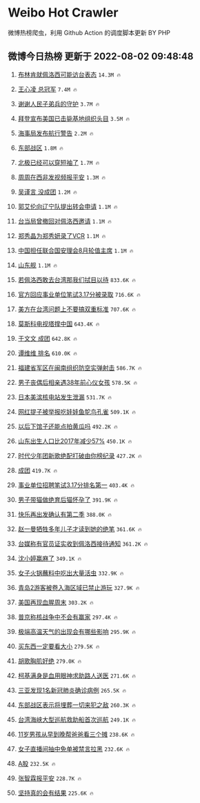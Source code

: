 # Weibo Hot Crawler 



微博热榜爬虫，利用 Github Action 的调度脚本更新 BY PHP 


## 微博今日热榜 更新于 2022-08-02 09:48:48 
1. [布林肯就佩洛西可能访台表态](https://s.weibo.com/weibo?q=%23%E5%B8%83%E6%9E%97%E8%82%AF%E5%B0%B1%E4%BD%A9%E6%B4%9B%E8%A5%BF%E5%8F%AF%E8%83%BD%E8%AE%BF%E5%8F%B0%E8%A1%A8%E6%80%81%23&Refer=top) `14.3M 🔥` 

1. [王心凌 总冠军](https://s.weibo.com/weibo?q=%E7%8E%8B%E5%BF%83%E5%87%8C%20%E6%80%BB%E5%86%A0%E5%86%9B&Refer=top) `7.4M 🔥` 

1. [谢谢人民子弟兵的守护](https://s.weibo.com/weibo?q=%23%E8%B0%A2%E8%B0%A2%E4%BA%BA%E6%B0%91%E5%AD%90%E5%BC%9F%E5%85%B5%E7%9A%84%E5%AE%88%E6%8A%A4%23&Refer=top) `3.7M 🔥` 

1. [拜登宣布美国已击毙基地组织头目](https://s.weibo.com/weibo?q=%23%E6%8B%9C%E7%99%BB%E5%AE%A3%E5%B8%83%E7%BE%8E%E5%9B%BD%E5%B7%B2%E5%87%BB%E6%AF%99%E5%9F%BA%E5%9C%B0%E7%BB%84%E7%BB%87%E5%A4%B4%E7%9B%AE%23&Refer=top) `3.5M 🔥` 

1. [海事局发布航行警告](https://s.weibo.com/weibo?q=%23%E6%B5%B7%E4%BA%8B%E5%B1%80%E5%8F%91%E5%B8%83%E8%88%AA%E8%A1%8C%E8%AD%A6%E5%91%8A%23&Refer=top) `2.2M 🔥` 

1. [东部战区](https://s.weibo.com/weibo?q=%23%E4%B8%9C%E9%83%A8%E6%88%98%E5%8C%BA%23&Refer=top) `1.8M 🔥` 

1. [北极已经可以穿短袖了](https://s.weibo.com/weibo?q=%23%E5%8C%97%E6%9E%81%E5%B7%B2%E7%BB%8F%E5%8F%AF%E4%BB%A5%E7%A9%BF%E7%9F%AD%E8%A2%96%E4%BA%86%23&Refer=top) `1.7M 🔥` 

1. [周周在西非发视频报平安](https://s.weibo.com/weibo?q=%23%E5%91%A8%E5%91%A8%E5%9C%A8%E8%A5%BF%E9%9D%9E%E5%8F%91%E8%A7%86%E9%A2%91%E6%8A%A5%E5%B9%B3%E5%AE%89%23&Refer=top) `1.3M 🔥` 

1. [吴谨言 没成团](https://s.weibo.com/weibo?q=%E5%90%B4%E8%B0%A8%E8%A8%80%20%E6%B2%A1%E6%88%90%E5%9B%A2&Refer=top) `1.2M 🔥` 

1. [郭艾伦向辽宁队提出转会申请](https://s.weibo.com/weibo?q=%23%E9%83%AD%E8%89%BE%E4%BC%A6%E5%90%91%E8%BE%BD%E5%AE%81%E9%98%9F%E6%8F%90%E5%87%BA%E8%BD%AC%E4%BC%9A%E7%94%B3%E8%AF%B7%23&Refer=top) `1.1M 🔥` 

1. [台当局曾撤回对佩洛西邀请](https://s.weibo.com/weibo?q=%23%E5%8F%B0%E5%BD%93%E5%B1%80%E6%9B%BE%E6%92%A4%E5%9B%9E%E5%AF%B9%E4%BD%A9%E6%B4%9B%E8%A5%BF%E9%82%80%E8%AF%B7%23&Refer=top) `1.1M 🔥` 

1. [郑秀晶为郑秀妍录了VCR](https://s.weibo.com/weibo?q=%23%E9%83%91%E7%A7%80%E6%99%B6%E4%B8%BA%E9%83%91%E7%A7%80%E5%A6%8D%E5%BD%95%E4%BA%86VCR%23&Refer=top) `1.1M 🔥` 

1. [中国担任联合国安理会8月轮值主席](https://s.weibo.com/weibo?q=%23%E4%B8%AD%E5%9B%BD%E6%8B%85%E4%BB%BB%E8%81%94%E5%90%88%E5%9B%BD%E5%AE%89%E7%90%86%E4%BC%9A8%E6%9C%88%E8%BD%AE%E5%80%BC%E4%B8%BB%E5%B8%AD%23&Refer=top) `1.1M 🔥` 

1. [山东舰](https://s.weibo.com/weibo?q=%23%E5%B1%B1%E4%B8%9C%E8%88%B0%23&Refer=top) `1.1M 🔥` 

1. [若佩洛西敢去台湾那我们拭目以待](https://s.weibo.com/weibo?q=%23%E8%8B%A5%E4%BD%A9%E6%B4%9B%E8%A5%BF%E6%95%A2%E5%8E%BB%E5%8F%B0%E6%B9%BE%E9%82%A3%E6%88%91%E4%BB%AC%E6%8B%AD%E7%9B%AE%E4%BB%A5%E5%BE%85%23&Refer=top) `833.6K 🔥` 

1. [官方回应事业单位笔试3.17分被录取](https://s.weibo.com/weibo?q=%23%E5%AE%98%E6%96%B9%E5%9B%9E%E5%BA%94%E4%BA%8B%E4%B8%9A%E5%8D%95%E4%BD%8D%E7%AC%94%E8%AF%953.17%E5%88%86%E8%A2%AB%E5%BD%95%E5%8F%96%23&Refer=top) `716.6K 🔥` 

1. [美方在台湾问题上不要搞双重标准](https://s.weibo.com/weibo?q=%23%E7%BE%8E%E6%96%B9%E5%9C%A8%E5%8F%B0%E6%B9%BE%E9%97%AE%E9%A2%98%E4%B8%8A%E4%B8%8D%E8%A6%81%E6%90%9E%E5%8F%8C%E9%87%8D%E6%A0%87%E5%87%86%23&Refer=top) `707.6K 🔥` 

1. [莫斯科电视塔撑中国](https://s.weibo.com/weibo?q=%23%E8%8E%AB%E6%96%AF%E7%A7%91%E7%94%B5%E8%A7%86%E5%A1%94%E6%92%91%E4%B8%AD%E5%9B%BD%23&Refer=top) `643.4K 🔥` 

1. [于文文 成团](https://s.weibo.com/weibo?q=%E4%BA%8E%E6%96%87%E6%96%87%20%E6%88%90%E5%9B%A2&Refer=top) `642.8K 🔥` 

1. [谭维维 排名](https://s.weibo.com/weibo?q=%E8%B0%AD%E7%BB%B4%E7%BB%B4%20%E6%8E%92%E5%90%8D&Refer=top) `610.0K 🔥` 

1. [福建省军区在闽南组织防空实弹射击](https://s.weibo.com/weibo?q=%23%E7%A6%8F%E5%BB%BA%E7%9C%81%E5%86%9B%E5%8C%BA%E5%9C%A8%E9%97%BD%E5%8D%97%E7%BB%84%E7%BB%87%E9%98%B2%E7%A9%BA%E5%AE%9E%E5%BC%B9%E5%B0%84%E5%87%BB%23&Refer=top) `586.7K 🔥` 

1. [男子丧偶后相亲遇38年前心仪女孩](https://s.weibo.com/weibo?q=%23%E7%94%B7%E5%AD%90%E4%B8%A7%E5%81%B6%E5%90%8E%E7%9B%B8%E4%BA%B2%E9%81%8738%E5%B9%B4%E5%89%8D%E5%BF%83%E4%BB%AA%E5%A5%B3%E5%AD%A9%23&Refer=top) `578.5K 🔥` 

1. [日本美滨核电站发生泄漏](https://s.weibo.com/weibo?q=%23%E6%97%A5%E6%9C%AC%E7%BE%8E%E6%BB%A8%E6%A0%B8%E7%94%B5%E7%AB%99%E5%8F%91%E7%94%9F%E6%B3%84%E6%BC%8F%23&Refer=top) `531.7K 🔥` 

1. [网红提子被举报吃娃娃鱼鸵鸟孔雀](https://s.weibo.com/weibo?q=%23%E7%BD%91%E7%BA%A2%E6%8F%90%E5%AD%90%E8%A2%AB%E4%B8%BE%E6%8A%A5%E5%90%83%E5%A8%83%E5%A8%83%E9%B1%BC%E9%B8%B5%E9%B8%9F%E5%AD%94%E9%9B%80%23&Refer=top) `509.1K 🔥` 

1. [以后下馆子还能点拍黄瓜吗](https://s.weibo.com/weibo?q=%23%E4%BB%A5%E5%90%8E%E4%B8%8B%E9%A6%86%E5%AD%90%E8%BF%98%E8%83%BD%E7%82%B9%E6%8B%8D%E9%BB%84%E7%93%9C%E5%90%97%23&Refer=top) `492.2K 🔥` 

1. [山东出生人口比2017年减少57%](https://s.weibo.com/weibo?q=%23%E5%B1%B1%E4%B8%9C%E5%87%BA%E7%94%9F%E4%BA%BA%E5%8F%A3%E6%AF%942017%E5%B9%B4%E5%87%8F%E5%B0%9157%25%23&Refer=top) `450.1K 🔥` 

1. [时代少年团新歌绝配打破由你榜纪录](https://s.weibo.com/weibo?q=%23%E6%97%B6%E4%BB%A3%E5%B0%91%E5%B9%B4%E5%9B%A2%E6%96%B0%E6%AD%8C%E7%BB%9D%E9%85%8D%E6%89%93%E7%A0%B4%E7%94%B1%E4%BD%A0%E6%A6%9C%E7%BA%AA%E5%BD%95%23&Refer=top) `427.2K 🔥` 

1. [成团](https://s.weibo.com/weibo?q=%E6%88%90%E5%9B%A2&Refer=top) `419.7K 🔥` 

1. [事业单位招聘笔试3.17分排名第一](https://s.weibo.com/weibo?q=%23%E4%BA%8B%E4%B8%9A%E5%8D%95%E4%BD%8D%E6%8B%9B%E8%81%98%E7%AC%94%E8%AF%953.17%E5%88%86%E6%8E%92%E5%90%8D%E7%AC%AC%E4%B8%80%23&Refer=top) `403.4K 🔥` 

1. [男子带猫做绝育后猫怀孕了](https://s.weibo.com/weibo?q=%23%E7%94%B7%E5%AD%90%E5%B8%A6%E7%8C%AB%E5%81%9A%E7%BB%9D%E8%82%B2%E5%90%8E%E7%8C%AB%E6%80%80%E5%AD%95%E4%BA%86%23&Refer=top) `391.9K 🔥` 

1. [快乐再出发确认有第二季](https://s.weibo.com/weibo?q=%23%E5%BF%AB%E4%B9%90%E5%86%8D%E5%87%BA%E5%8F%91%E7%A1%AE%E8%AE%A4%E6%9C%89%E7%AC%AC%E4%BA%8C%E5%AD%A3%23&Refer=top) `388.0K 🔥` 

1. [赵一曼牺牲多年儿子才读到她的绝笔](https://s.weibo.com/weibo?q=%23%E8%B5%B5%E4%B8%80%E6%9B%BC%E7%89%BA%E7%89%B2%E5%A4%9A%E5%B9%B4%E5%84%BF%E5%AD%90%E6%89%8D%E8%AF%BB%E5%88%B0%E5%A5%B9%E7%9A%84%E7%BB%9D%E7%AC%94%23&Refer=top) `361.6K 🔥` 

1. [台媒称有官员证实收到佩洛西接待通知](https://s.weibo.com/weibo?q=%23%E5%8F%B0%E5%AA%92%E7%A7%B0%E6%9C%89%E5%AE%98%E5%91%98%E8%AF%81%E5%AE%9E%E6%94%B6%E5%88%B0%E4%BD%A9%E6%B4%9B%E8%A5%BF%E6%8E%A5%E5%BE%85%E9%80%9A%E7%9F%A5%23&Refer=top) `361.2K 🔥` 

1. [沈小婷赢麻了](https://s.weibo.com/weibo?q=%23%E6%B2%88%E5%B0%8F%E5%A9%B7%E8%B5%A2%E9%BA%BB%E4%BA%86%23&Refer=top) `349.1K 🔥` 

1. [女子火锅蘸料中吃出大量活虫](https://s.weibo.com/weibo?q=%23%E5%A5%B3%E5%AD%90%E7%81%AB%E9%94%85%E8%98%B8%E6%96%99%E4%B8%AD%E5%90%83%E5%87%BA%E5%A4%A7%E9%87%8F%E6%B4%BB%E8%99%AB%23&Refer=top) `332.9K 🔥` 

1. [青岛2游客被卷入海区域已禁止游玩](https://s.weibo.com/weibo?q=%23%E9%9D%92%E5%B2%9B2%E6%B8%B8%E5%AE%A2%E8%A2%AB%E5%8D%B7%E5%85%A5%E6%B5%B7%E5%8C%BA%E5%9F%9F%E5%B7%B2%E7%A6%81%E6%AD%A2%E6%B8%B8%E7%8E%A9%23&Refer=top) `327.9K 🔥` 

1. [美国再现血腥周末](https://s.weibo.com/weibo?q=%23%E7%BE%8E%E5%9B%BD%E5%86%8D%E7%8E%B0%E8%A1%80%E8%85%A5%E5%91%A8%E6%9C%AB%23&Refer=top) `303.2K 🔥` 

1. [普京称核战争中不会有赢家](https://s.weibo.com/weibo?q=%23%E6%99%AE%E4%BA%AC%E7%A7%B0%E6%A0%B8%E6%88%98%E4%BA%89%E4%B8%AD%E4%B8%8D%E4%BC%9A%E6%9C%89%E8%B5%A2%E5%AE%B6%23&Refer=top) `297.4K 🔥` 

1. [极端高温天气的出现会有哪些影响](https://s.weibo.com/weibo?q=%23%E6%9E%81%E7%AB%AF%E9%AB%98%E6%B8%A9%E5%A4%A9%E6%B0%94%E7%9A%84%E5%87%BA%E7%8E%B0%E4%BC%9A%E6%9C%89%E5%93%AA%E4%BA%9B%E5%BD%B1%E5%93%8D%23&Refer=top) `295.9K 🔥` 

1. [买东西一定要看大小](https://s.weibo.com/weibo?q=%23%E4%B9%B0%E4%B8%9C%E8%A5%BF%E4%B8%80%E5%AE%9A%E8%A6%81%E7%9C%8B%E5%A4%A7%E5%B0%8F%23&Refer=top) `279.5K 🔥` 

1. [胡歌胸肌好绝](https://s.weibo.com/weibo?q=%23%E8%83%A1%E6%AD%8C%E8%83%B8%E8%82%8C%E5%A5%BD%E7%BB%9D%23&Refer=top) `279.0K 🔥` 

1. [柯基满身是血用眼神求助路人送医](https://s.weibo.com/weibo?q=%23%E6%9F%AF%E5%9F%BA%E6%BB%A1%E8%BA%AB%E6%98%AF%E8%A1%80%E7%94%A8%E7%9C%BC%E7%A5%9E%E6%B1%82%E5%8A%A9%E8%B7%AF%E4%BA%BA%E9%80%81%E5%8C%BB%23&Refer=top) `271.6K 🔥` 

1. [三亚发现1名新冠肺炎确诊病例](https://s.weibo.com/weibo?q=%23%E4%B8%89%E4%BA%9A%E5%8F%91%E7%8E%B01%E5%90%8D%E6%96%B0%E5%86%A0%E8%82%BA%E7%82%8E%E7%A1%AE%E8%AF%8A%E7%97%85%E4%BE%8B%23&Refer=top) `265.5K 🔥` 

1. [东部战区表示将埋葬一切来犯之敌](https://s.weibo.com/weibo?q=%23%E4%B8%9C%E9%83%A8%E6%88%98%E5%8C%BA%E8%A1%A8%E7%A4%BA%E5%B0%86%E5%9F%8B%E8%91%AC%E4%B8%80%E5%88%87%E6%9D%A5%E7%8A%AF%E4%B9%8B%E6%95%8C%23&Refer=top) `260.3K 🔥` 

1. [台湾海峡大型巡航救助船首次巡航](https://s.weibo.com/weibo?q=%23%E5%8F%B0%E6%B9%BE%E6%B5%B7%E5%B3%A1%E5%A4%A7%E5%9E%8B%E5%B7%A1%E8%88%AA%E6%95%91%E5%8A%A9%E8%88%B9%E9%A6%96%E6%AC%A1%E5%B7%A1%E8%88%AA%23&Refer=top) `249.1K 🔥` 

1. [11岁男孩从早到晚帮爸爸看三个摊](https://s.weibo.com/weibo?q=%2311%E5%B2%81%E7%94%B7%E5%AD%A9%E4%BB%8E%E6%97%A9%E5%88%B0%E6%99%9A%E5%B8%AE%E7%88%B8%E7%88%B8%E7%9C%8B%E4%B8%89%E4%B8%AA%E6%91%8A%23&Refer=top) `238.6K 🔥` 

1. [女子直播间抽中免单被禁言拉黑](https://s.weibo.com/weibo?q=%23%E5%A5%B3%E5%AD%90%E7%9B%B4%E6%92%AD%E9%97%B4%E6%8A%BD%E4%B8%AD%E5%85%8D%E5%8D%95%E8%A2%AB%E7%A6%81%E8%A8%80%E6%8B%89%E9%BB%91%23&Refer=top) `232.6K 🔥` 

1. [A股](https://s.weibo.com/weibo?q=A%E8%82%A1&Refer=top) `232.5K 🔥` 

1. [张智霖报平安](https://s.weibo.com/weibo?q=%23%E5%BC%A0%E6%99%BA%E9%9C%96%E6%8A%A5%E5%B9%B3%E5%AE%89%23&Refer=top) `228.7K 🔥` 

1. [坚持真的会有结果](https://s.weibo.com/weibo?q=%23%E5%9D%9A%E6%8C%81%E7%9C%9F%E7%9A%84%E4%BC%9A%E6%9C%89%E7%BB%93%E6%9E%9C%23&Refer=top) `225.6K 🔥` 

